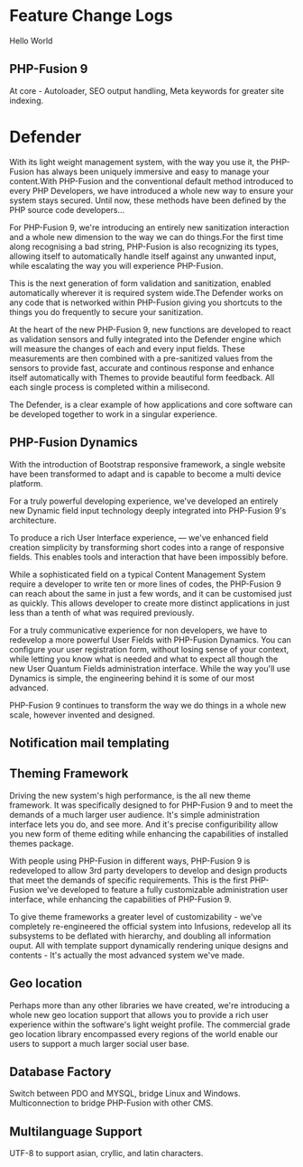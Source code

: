 Feature Change Logs
=======================

Hello World

<h2>PHP-Fusion 9</h2>
At core - Autoloader, SEO output handling, Meta keywords for greater site indexing.

<h1>Defender</h1>

With its light weight management system, with the way you use it, the PHP-Fusion has always been uniquely immersive and easy to manage your content.With PHP-Fusion and the conventional default method introduced to every PHP Developers, we have introduced a whole new way to ensure your system stays secured.
Until now, these methods have been defined by the PHP source code developers...

For PHP-Fusion 9, we're introducing an entirely new sanitization interaction and a whole new dimension to the way we can do things.For the first time along recognising a bad string, PHP-Fusion is also recognizing its types, allowing itself to automatically handle itself against any unwanted input, while escalating the way you will experience PHP-Fusion.

This is the next generation of form validation and sanitization, enabled automatically wherever it is required system wide.The Defender works on any code that is networked within PHP-Fusion giving you shortcuts to the things you do frequently to secure your sanitization.

At the heart of the new PHP-Fusion 9, new functions are developed to react as validation sensors and fully integrated into the Defender engine which will measure the changes of
each and every input fields. These measurements are then combined with a pre-sanitized values from the sensors to provide fast, accurate and continous response and enhance itself automatically with Themes to provide beautiful form feedback. All each single process is completed within a milisecond.

The Defender, is a clear example of how applications and core software can be developed together to work in a singular experience.


<h2>PHP-Fusion Dynamics</h2>

With the introduction of Bootstrap responsive framework, a single website have been transformed to adapt and is capable to become a multi device platform.

For a truly powerful developing experience, we've developed an entirely new Dynamic field input technology deeply integrated into PHP-Fusion 9's architecture.

To produce a rich User Interface experience,  — we've enhanced field creation simplicity by transforming short codes into a range of responsive fields. This enables tools and interaction that have been impossibly before.

While a sophisticated field on a typical Content Management System require a developer to write ten or more lines of codes, the PHP-Fusion 9 can reach about the same in just a few words, and it can be customised just as quickly. 
This allows developer to create more distinct applications in just less than a tenth of what was required previously.

For a truly communicative experience for non developers, we have to redevelop a more powerful User Fields with PHP-Fusion Dynamics. You can configure your user registration form, without losing sense of your context, while letting you know what is needed and what to expect all though the new User Quantum Fields administration interface. While the way you'll use Dynamics is simple, the engineering behind it is some of our most advanced. 

PHP-Fusion 9 continues to transform the way we do things in a whole new scale, however invented and designed.


<h2>Notification mail templating</h2>


<h2>Theming Framework</h2>

Driving the new system's high performance, is the all new theme framework. It was specifically designed to for PHP-Fusion 9 and to meet the demands of a much larger user audience. It's simple administration interface lets you do, and see more. And it's precise configuribility allow you new form of theme editing while enhancing the capabilities of installed themes package. 

With people using PHP-Fusion in different ways, PHP-Fusion 9 is redeveloped to allow 3rd party developers to develop and design products that meet the demands of specific requirements. This is the first PHP-Fusion we've developed to feature a fully customizable administration user interface, while enhancing the capabilities of PHP-Fusion 9.

To give theme frameworks a greater level of customizability - we've completely re-engineered the official system into Infusions, redevelop all its subsystems to be deflated with hierarchy, and doubling all information ouput.
All with template support dynamically rendering unique designs and contents - It's actually the most advanced system we've made.

<h2>Geo location</h2>
Perhaps more than any other libraries we have created, we're introducing a whole new geo location support that allows you to provide a rich user experience within the software's light weight profile. The commercial grade geo location library encompassed every regions of the world enable our users to support a much larger social user base.

<h2>Database Factory</h2>
Switch between PDO and MYSQL, bridge Linux and Windows. Multiconnection to bridge PHP-Fusion with other CMS.

<h2>Multilanguage Support</h2>
UTF-8 to support asian, cryllic, and latin characters.
